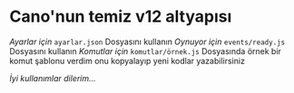 # Cano'nun temiz v12 altyapısı
_Ayarlar için_
`ayarlar.json` Dosyasını kullanın
_Oynuyor için_
`events/ready.js` Dosyasını kullanın
_Komutlar için_
`komutlar/örnek.js` Dosyasında örnek bir komut şablonu verdim onu kopyalayıp yeni kodlar yazabilirsiniz

_İyi kullanımlar dilerim..._
